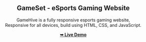 <div align="center">

  <br />
  <br />

  <h2 align="center">GameSet - eSports Gaming Website</h2>

 GameHive is a fully responsive esports gaming website, <br />Responsive for all devices, build using HTML, CSS, and JavaScript.

  <a href="https://codingstella.github.io/Gaming-website/"><strong>➥ Live Demo</strong></a>

</div>

<br />

